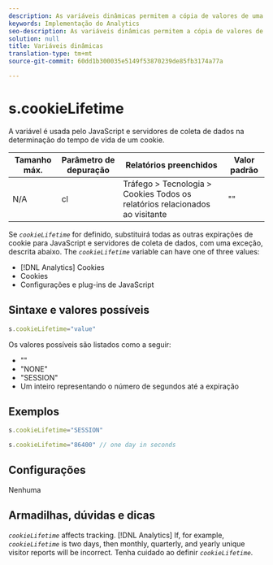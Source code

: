 ```yaml
---
description: As variáveis dinâmicas permitem a cópia de valores de uma variável para outra sem precisar digitar os valores completos várias vezes nas solicitações de imagem do site.
keywords: Implementação do Analytics
seo-description: As variáveis dinâmicas permitem a cópia de valores de uma variável para outra sem precisar digitar os valores completos várias vezes nas solicitações de imagem do site.
solution: null
title: Variáveis dinâmicas
translation-type: tm+mt
source-git-commit: 60dd1b300035e5149f53870239de85fb3174a77a

---
```



# s.cookieLifetime

A variável é usada pelo JavaScript e servidores de coleta de dados na determinação do tempo de vida de um cookie.

| Tamanho máx. | Parâmetro de depuração | Relatórios preenchidos | Valor padrão |
|---|---|---|---|
| N/A | cl | Tráfego &gt; Tecnologia &gt; Cookies Todos os relatórios relacionados ao visitante | "" |

Se *`cookieLifetime`* for definido, substituirá todas as outras expirações de cookie para JavaScript e servidores de coleta de dados, com uma exceção, descrita abaixo. The *`cookieLifetime`* variable can have one of three values:

* [!DNL Analytics] Cookies
* Cookies
* Configurações e plug-ins de JavaScript

## Sintaxe e valores possíveis

```js
s.cookieLifetime="value"
```

Os valores possíveis são listados como a seguir:

* ""
* "NONE"
* "SESSION"
* Um inteiro representando o número de segundos até a expiração

## Exemplos

```js
s.cookieLifetime="SESSION"
```

```js
s.cookieLifetime="86400" // one day in seconds
```

## Configurações

Nenhuma

## Armadilhas, dúvidas e dicas

*`cookieLifetime`* affects  tracking. [!DNL Analytics] If, for example, *`cookieLifetime`* is two days, then monthly, quarterly, and yearly unique visitor reports will be incorrect. Tenha cuidado ao definir *`cookieLifetime`*.
